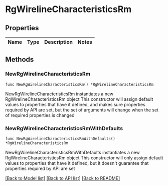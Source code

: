 # RgWirelineCharacteristicsRm

## Properties

Name | Type | Description | Notes
------------ | ------------- | ------------- | -------------

## Methods

### NewRgWirelineCharacteristicsRm

`func NewRgWirelineCharacteristicsRm() *RgWirelineCharacteristicsRm`

NewRgWirelineCharacteristicsRm instantiates a new RgWirelineCharacteristicsRm object
This constructor will assign default values to properties that have it defined,
and makes sure properties required by API are set, but the set of arguments
will change when the set of required properties is changed

### NewRgWirelineCharacteristicsRmWithDefaults

`func NewRgWirelineCharacteristicsRmWithDefaults() *RgWirelineCharacteristicsRm`

NewRgWirelineCharacteristicsRmWithDefaults instantiates a new RgWirelineCharacteristicsRm object
This constructor will only assign default values to properties that have it defined,
but it doesn't guarantee that properties required by API are set


[[Back to Model list]](../README.md#documentation-for-models) [[Back to API list]](../README.md#documentation-for-api-endpoints) [[Back to README]](../README.md)


